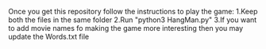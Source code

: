 Once you get  this repository follow the instructions to play the game:
1.Keep both the files in the same folder
2.Run "python3 HangMan.py"
3.If you want to add movie names fo making the game more interesting then you may update the Words.txt file
